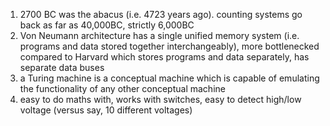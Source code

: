 1. 2700 BC was the abacus (i.e. 4723 years ago). counting systems go back as far as 40,000BC, strictly 6,000BC
2. Von Neumann architecture has a single unified memory system (i.e. programs and data stored together interchangeably), more bottlenecked compared to Harvard which stores programs and data separately, has separate data buses
3. a Turing machine is a conceptual machine which is capable of emulating the functionality of any other conceptual machine
4. easy to do maths with, works with switches, easy to detect high/low voltage (versus say, 10 different voltages)